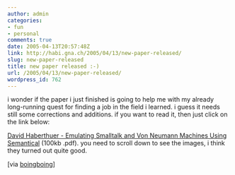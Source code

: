 ```yaml
---
author: admin
categories:
- fun
- personal
comments: true
date: 2005-04-13T20:57:48Z
link: http://habi.gna.ch/2005/04/13/new-paper-released/
slug: new-paper-released
title: new paper released :-)
url: /2005/04/13/new-paper-released/
wordpress_id: 762
---
```


i wonder if the paper i just finished is going to help me with my already long-running quest for finding a job in the field i learned. i guess it needs still some corrections and additions. if you want to read it, then just click on the link below:
  
[David Haberthuer - Emulating Smalltalk and Von Neumann Machines Using Semantical](http://habi.gna.ch/blog/images/habipaper.pdf) (100kb .pdf). you need to scroll down to see the images, i think they turned out quite good.



[via [boingboing](http://www.boingboing.net/2005/04/13/gpled_code_generates.html)]

